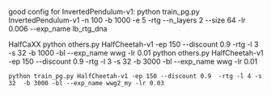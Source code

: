 good config for InvertedPendulum-v1:
	python train_pg.py InvertedPendulum-v1 -n 100 -b 1000 -e 5 -rtg  --n_layers 2 --size 64 -lr 0.006 --exp_name lb_rtg_dna


HalfCaXX
	python others.py HalfCheetah-v1 -ep 150 --discount 0.9  -rtg -l 3 -s 32  -b 1000 -bl --exp_name wwg -lr 0.01
	python others.py HalfCheetah-v1 -ep 150 --discount 0.9  -rtg -l 3 -s 32  -b 3000 -bl --exp_name wwg -lr 0.01

	python train_pg.py HalfCheetah-v1 -ep 150 --discount 0.9  -rtg -l 4 -s 32  -b 3000 -bl --exp_name wwg2_my -lr 0.03


